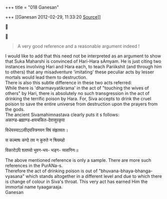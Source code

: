 +++
title = "018 Ganesan"

+++
[[Ganesan	2012-02-29, 11:33:20 [Source](https://groups.google.com/g/bvparishat/c/XgnIvVXr-lM)]]







> A very good reference and a reasonable argument indeed !  

I would like to add that this need not be interpreted as an argument to show that Suka Maharshi is convinced of Hari-Hara sAmyam. He is just citing two instances involving Hari and Hara each, to teach Pariikshit (and through him to others) that any misadventure 'imitating' these peculiar acts by lesser mortals would lead them to destruction.  
There is also this subtle difference in these two acts referred:  
While there is 'dharmavyatikrama' in the act of "touching the wives of others" by Hari, there is absolutely no such transgression in the act of drinking the terrific poison by Hara. For, Siva accepts to drink the cruel poison to save the entire universe from destruction upon the prayers from the gods.  
The ancient Sivamahimnastava clearly puts it s follows:  
  अकाण्ड-ब्रह्माण्ड-क्षयचकित-देवासुरकृपा

 विधेयस्याऽऽसीद्‌यस्त्रिनयन विषं संहृतवतः।

 स कल्माषः कण्ठे तव न कुरुते न श्रियमहो

 विकारोऽपि श्लाघ्यो भुवन-भय- भङ्ग- व्यसनिनः॥   
  
The above mentioned reference is only a sample. There are more such references in the PurANa-s.  
Therefore the act of drinking poison is out of "bhuvana-bhaya-bhanga-vyasana" which stands altogether in a different level and due to which there is change of colour in Siva's throat. This very act has earned Him the immortal name tyaagaraaja.  
Ganesan  

``` -- 

```

